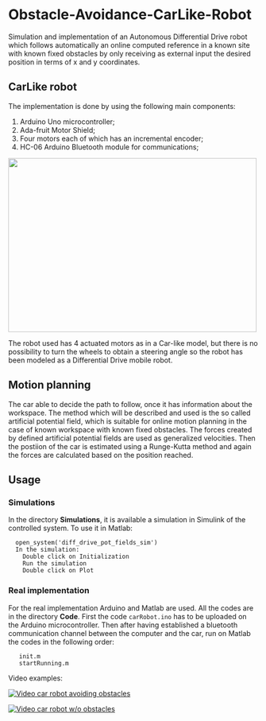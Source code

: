 # Obstacle-Avoidance-CarLike-Robot
Simulation and implementation of an Autonomous Differential Drive robot which follows automatically an online computed reference in a known site with known fixed 
obstacles by only receiving as external input the desired position in terms of x and y coordinates.

## CarLike robot

The implementation is done by using the following main components:
1. Arduino Uno microcontroller;
2. Ada-fruit Motor Shield;
3. Four motors each of which has an incremental encoder;
4. HC-06 Arduino Bluetooth module for communications;

<img src="https://github.com/thoreauA/Obstacle-Avoidance-CarLike-Robot/raw/main/carFigure.png" width="500" height="350">

The robot used has 4 actuated motors as in a Car-like model, but there is no possibility to turn the wheels to obtain a steering
angle so the robot has been modeled as a Differential Drive mobile robot.

## Motion planning

The car able to decide the path to follow, once it has information about the workspace.
The method which will be described and used is the so called artificial potential field, which is suitable for online
motion planning in the case of known workspace with known fixed obstacles.
The forces created by defined artificial potential fields are used as generalized velocities. Then the postiion of the car is estimated
using a Runge-Kutta method and again the forces are calculated based on the position reached.

## Usage

### Simulations
In the directory **Simulations**, it is available a simulation in Simulink of the controlled system. To use it in Matlab:

```
  open_system('diff_drive_pot_fields_sim')
  In the simulation: 
    Double click on Initialization
    Run the simulation
    Double click on Plot
```
### Real implementation
For the real implementation Arduino and Matlab are used. All the codes are in the directory **Code**. First the code `carRobot.ino` 
has to be uploaded on the Arduino microcontroller. Then after having established a bluetooth communication channel between the
computer and the car, run on Matlab the codes in the following order:

```
   init.m
   startRunning.m
```
Video examples:

[![Video car robot avoiding obstacles]()](https://github.com/thoreauA/Obstacle-Avoidance-CarLike-Robot/raw/main/videos/videoOstacoli.mp4)

[![Video car robot w/o obstacles]()](hhttps://github.com/thoreauA/Obstacle-Avoidance-CarLike-Robot/raw/main/videos/videoSenzaOst.mp4)

